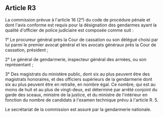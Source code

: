 Article R3
----
La commission prévue à l'article 16 (2°) du code de procédure pénale et dont
l'avis conforme est requis pour la désignation des gendarmes ayant la qualité
d'officier de police judiciaire est composée comme suit :

1° Le procureur général près la Cour de cassation ou son délégué choisi par lui
parmi le premier avocat général et les avocats généraux près la Cour de
cassation, président ;

2° Le général de gendarmerie, inspecteur général des armées, ou son représentant
;

3° Des magistrats du ministère public, dont six au plus peuvent être des
magistrats honoraires, et des officiers supérieurs de la gendarmerie dont six au
plus peuvent être en retraite, en nombre égal. Ce nombre, qui est au moins de
huit et au plus de vingt-deux, est déterminé par arrêté conjoint du garde des
sceaux, ministre de la justice, et du ministre de l'intérieur en fonction du
nombre de candidats à l'examen technique prévu à l'article R. 5.

Le secrétariat de la commission est assuré par la gendarmerie nationale.
